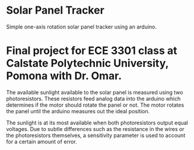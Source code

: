 # Solar Panel Tracker
Simple one-axis rotation solar panel tracker using an arduino. 

# Final project for ECE 3301 class at Calstate Polytechnic University, Pomona with Dr. Omar.

The available sunlight available to the solar panel is measured using two photoresistors. These resistors feed analog data into the arduino which determines if the motor should rotate the panel or not. The motor rotates the panel until the arduino measures out the ideal position.

The sunlight is at its most available when both photoresistors output equal voltages. Due to subtle differences such as the resistance in the wires or the photoresistors themselves, a sensitivity parameter is used to account for a certain amount of error. 
